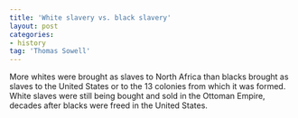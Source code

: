 ```yaml
---
title: 'White slavery vs. black slavery'
layout: post
categories:
- history
tag: 'Thomas Sowell'
---
```


More whites were brought as slaves to North Africa than blacks brought as slaves to the United States or to the 13 colonies from which it was formed. White slaves were still being bought and sold in the Ottoman Empire, decades after blacks were freed in the United States.